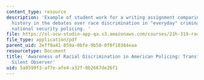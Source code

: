 ```yaml
---
content_type: resource
description: 'Example of student work for a writing assignment comparing the use of
  history in the debates over race discrimination in "everyday" criminal justice versus
  national security policing. '
file: https://ol-ocw-studio-app-qa.s3.amazonaws.com/courses/21h-319-race-crime-and-citizenship-in-american-law-fall-2014/5a8599f3af7eafe4a32f0b2667de26f1_MIT21H_319F14_AmericaPolic.pdf
file_type: application/pdf
parent_uid: 2eff9a41-859a-0bfe-9b50-0f0f10384eaa
resourcetype: Document
title: 'Awareness of Racial Discrimination in American Policing: Transforming The
  Silent Observer'
uid: 5a8599f3-af7e-afe4-a32f-0b2667de26f1
---
```

